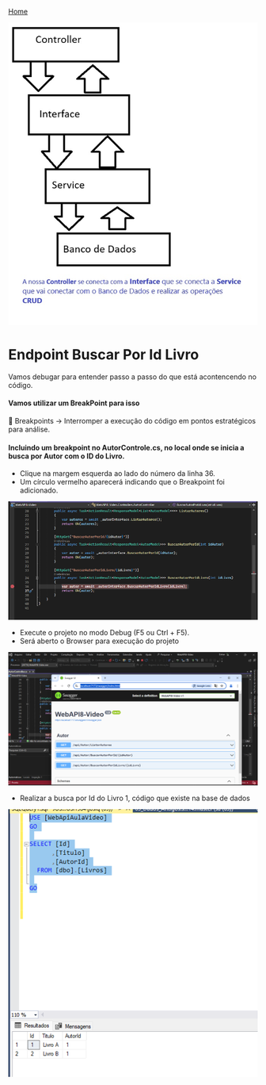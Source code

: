 
<div> 
<p><a href="https://github.com/JosiTubaroski/WEB-API-com-.NET-8-e-SQL-Server">Home</a></p>
</div> 

<img src="https://github.com/JosiTubaroski/Controllers_Services/blob/main/img/01_Fx_Controller_Interface_Service_2.jpg"/>

# Endpoint Buscar Por Id Livro

Vamos debugar para entender passo a passo do que está acontencendo no código.

#### Vamos utilizar um BreakPoint para isso

🔹 Breakpoints → Interromper a execução do código em pontos estratégicos para análise.

#### Incluindo um breakpoint no AutorControle.cs, no local onde se inicia a busca por Autor com o ID do Livro.

- Clique na margem esquerda ao lado do número da linha 36.
- Um círculo vermelho aparecerá indicando que o Breakpoint foi adicionado.

<img src="https://github.com/JosiTubaroski/Endpoint_Buscar_Por_Id_Livro/blob/main/img/01_Incluir_BreakPoint.png"/>

- Execute o projeto no modo Debug (F5 ou Ctrl + F5).
- Será aberto o Browser para execução do projeto

<img src="https://github.com/JosiTubaroski/Endpoint_Buscar_Por_Id_Livro/blob/main/img/02_F5_Debbuger.png"/>

- Realizar a busca por Id do Livro 1, código que existe na base de dados

<img src="https://github.com/JosiTubaroski/Endpoint_Buscar_Por_Id_Livro/blob/main/img/03_Tabela_Livros.png"/>







